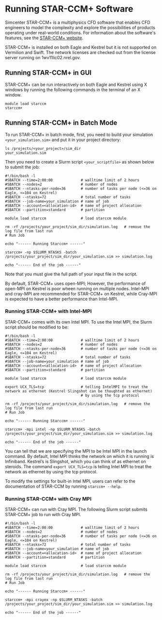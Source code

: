 # Running STAR-CCM+ Software


Simcenter STAR-CCM+ is a multiphysics CFD software that enables CFD engineers to model the complexity and explore the possibilities of products operating under real-world conditions. For information about the software's features, see the [STAR-CCM+
website](https://mdx.plm.automation.siemens.com/star-ccm-plus).

STAR-CCM+ is installed on both Eagle and Kestrel but it is not supported on Vermilion and Swift. The network
licenses are checked out from the license server running on 1wv11lic02.nrel.gov. 

## Running STAR-CCM+ in GUI

STAR-CCM+ can be run interactively on both Eagle and Kestrel using X windows by running the following commands in the terminal of an X window.

```
module load starccm
starccm+
```

## Running STAR-CCM+ in Batch Mode

To run STAR-CCM+ in batch mode, first, you need to build your simulation `<your_simulation.sim>` and
put it in your project directory:

```
ls /projects/<your_project>/sim_dir
your_simulation.sim
```

Then you need to create a Slurm script `<your_scriptfile>` as shown below to submit the job:

``` 
#!/bin/bash -l
#SBATCH --time=2:00:00             # walltime limit of 2 hours
#SBATCH --nodes=2                  # number of nodes
#SBATCH --ntasks-per-node=36       # number of tasks per node (<=36 on Eagle, <=104 on Kestrel)
#SBATCH --ntasks=72                # total number of tasks
#SBATCH --job-name=your_simulation # name of job
#SBATCH --account=<allocation-id>  # name of project allocation
#SBATCH --partition=standard       # partition

module load starccm                # load starccm module

rm -rf /projects/your_project/sim_dir/simulation.log   # remove the log file from last run
# Run Job

echo "------ Running Starccm+ ------"
    
starccm+ -np $SLURM_NTASKS -batch /projects/your_project/sim_dir/your_simulation.sim >> simulation.log

echo "------ End of the job ------"
```

Note that you must give the full path of your input file in the script.

By default, STAR-CCM+ uses open-MPI; However, the performance of open-MPI on Kestrel is poor wheen running on multiple nodes. Intel-MPI and cray-MPI are recommended for STAR-CCM+ on Kestrel, while Cray-MPI is expected to have a better performance than Intel-MPI. 

### Running STAR-CCM+ with Intel-MPI

STAR-CCM+ comes with its own Intel MPI. To use the Intel MPI, the Slurm script should be modified to be:

``` 
#!/bin/bash -l
#SBATCH --time=2:00:00             # walltime limit of 2 hours
#SBATCH --nodes=2                  # number of nodes
#SBATCH --ntasks-per-node=36       # number of tasks per node (<=36 on Eagle, <=104 on Kestrel)
#SBATCH --ntasks=72                # total number of tasks
#SBATCH --job-name=your_simulation # name of job
#SBATCH --account=<allocation-id>  # name of project allocation
#SBATCH --partition=standard       # partition

module load starccm                # load starccm module

export UCX_TLS=tcp                 # telling IntelMPI to treat the network as ethernet (Kestrel Slingshot can be thoughted as ethernet) 
                                   # by using the tcp protocol

rm -rf /projects/your_project/sim_dir/simulation.log   # remove the log file from last run
# Run Job

echo "------ Running Starccm+ ------"
    
starccm+ -mpi intel -np $SLURM_NTASKS -batch /projects/your_project/sim_dir/your_simulation.sim >> simulation.log

echo "------ End of the job ------"
```

You can tell that we are specifying the MPI to be Intel MPI in the launch command. By default, Intel MPI thinks the network on which it is running is Infiniband. Kestrel’s is Slingshot, which you can think of as ethernet on steroids. The command `export UCX_TLS=tcp` is telling Intel MPI to treat the network as ethernet by using the tcp protocol.

To modify the settings for built-in Intel MPI, users can refer to the documentation of STAR-CCM by running `starccm+ --help`.

### Running STAR-CCM+ with Cray MPI

STAR-CCM+ can run with Cray MPI. The following Slurm script submits STAR-CCM+ job to run with Cray MPI.

``` 
#!/bin/bash -l
#SBATCH --time=2:00:00             # walltime limit of 2 hours
#SBATCH --nodes=2                  # number of nodes
#SBATCH --ntasks-per-node=36       # number of tasks per node (<=36 on Eagle, <=104 on Kestrel)
#SBATCH --ntasks=72                # total number of tasks
#SBATCH --job-name=your_simulation # name of job
#SBATCH --account=<allocation-id>  # name of project allocation
#SBATCH --partition=standard       # partition

module load starccm                # load starccm module

rm -rf /projects/your_project/sim_dir/simulation.log   # remove the log file from last run
# Run Job

echo "------ Running Starccm+ ------"
    
starccm+ -mpi crayex -np $SLURM_NTASKS -batch /projects/your_project/sim_dir/your_simulation.sim >> simulation.log

echo "------ End of the job ------"
```
